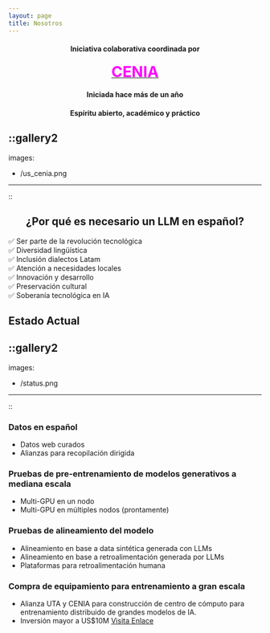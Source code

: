 ```yaml
---
layout: page
title: Nosotros
---
```


<div style="text-align: center;">

#### Iniciativa colaborativa coordinada por 
<a href="https://www.cenia.cl/" target="_blank" rel="noopener noreferrer"><strong><span style="font-size: 30px; color: fuchsia;">CENIA</span></strong></a>

#### Iniciada hace más de un año

#### Espíritu abierto, académico y práctico

</div>

::gallery2
---
images:
  - /us_cenia.png
---
::

<div style="text-align: center;">

## ¿Por qué es necesario un LLM en español?

</div>

<ul style="list-style-type: none; padding: 0;">
  <li>&#9989; Ser parte de la revolución tecnológica</li>
  <li>&#9989; Diversidad lingüística</li>
  <li>&#9989; Inclusión dialectos Latam</li>
  <li>&#9989; Atención a necesidades locales</li>
  <li>&#9989; Innovación y desarrollo</li>
  <li>&#9989; Preservación cultural</li>
  <li>&#9989; Soberanía tecnológica en IA</li>
</ul>



## Estado Actual

::gallery2
---
images:
  - /status.png
---
::
### Datos en español
- Datos web curados
- Alianzas para recopilación dirigida
### Pruebas de pre-entrenamiento de modelos generativos a mediana escala
- Multi-GPU en un nodo
- Multi-GPU en múltiples nodos (prontamente)
### Pruebas de alineamiento del modelo
- Alineamiento en base a data sintética generada con LLMs
- Alineamiento en base a retroalimentación generada por LLMs
- Plataformas para retroalimentación humana
### Compra de equipamiento para entrenamiento a gran escala
- Alianza UTA y CENIA para construcción de centro de cómputo para
entrenamiento distribuido de grandes modelos de IA.
- Inversión mayor a US$10M
[Visita Enlace](https://www.uta.cl/index.php/2023/10/17/utarapaca-instalara-centro-de-inteligencia-artificial-para-la-region-de-arica-y-parinacota/)
